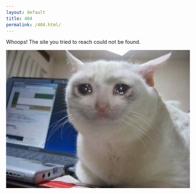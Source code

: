 ```yaml
---
layout: default
title: 404
permalink: /404.html/
---
```


Whoops! The site you tried to reach could not be found. 

![Alt text](images/catcry.jpg)